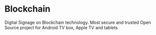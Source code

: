 # Blockchain
Digital Signage on Blockchain technology. Most secure and trusted Open Source project for Android TV box, Apple TV and tablets
